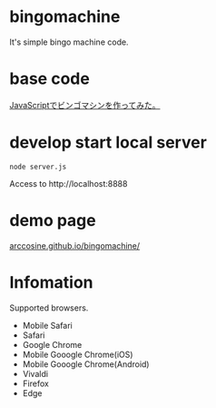 # bingomachine

It's simple bingo machine code.

# base code

[JavaScriptでビンゴマシンを作ってみた。](http://qiita.com/Yuta_Fujiwara/items/076b6ea61f456d9649e9)


# develop start local server

    node server.js

Access to http://localhost:8888

# demo page

[arccosine.github.io/bingomachine/](https://arccosine.github.io/bingomachine/)


# Infomation

Supported browsers.

- Mobile Safari
- Safari
- Google Chrome
- Mobile Gooogle Chrome(iOS)
- Mobile Gooogle Chrome(Android)
- Vivaldi
- Firefox
- Edge
